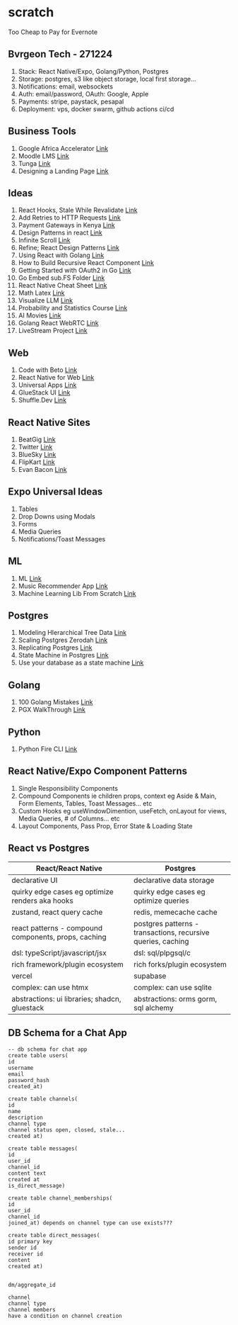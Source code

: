 # scratch
Too Cheap to Pay for Evernote

## Bvrgeon Tech - 271224
1. Stack: React Native/Expo, Golang/Python, Postgres
2. Storage: postgres, s3 like object storage, local first storage...
3. Notifications: email, websockets
4. Auth: email/password, OAuth: Google, Apple
5. Payments: stripe, paystack, pesapal
6. Deployment: vps, docker swarm, github actions ci/cd

## Business Tools
1. Google Africa Accelerator [Link](https://startup.google.com/programs/accelerator/africa/)
2. Moodle LMS [Link](https://moodle.org/)
3. Tunga [Link](https://tunga.io/for-developers/)
4. Designing a Landing Page [Link](https://www.youtube.com/watch?v=cJ10BYWNPns)

## Ideas
1. React Hooks, Stale While Revalidate [Link](https://dev.to/aviaryan/a-guide-to-stale-while-revalidate-data-fetching-with-react-hooks-15do)
2. Add Retries to HTTP Requests [Link](https://dev.to/bearer/add-retries-to-http-requests-377n)
1. Payment Gateways in Kenya [Link](https://josephmatino.com/best-payment-gateways-in-kenya/)
1. Design Patterns in react [Link](https://www.youtube.com/watch?v=MdvzlDIdQ0o)
2. Infinite Scroll [Link](https://medium.com/@Jscrambler/implementing-infinite-scroll-with-react-query-and-flatlist-in-react-native-e219c30e3d0c)
3. Refine; React Design Patterns [Link](https://refine.dev/blog/react-design-patterns/)
1. Using React with Golang [Link](https://www.youtube.com/watch?v=Y7kuW1qyDng)
1. How to Build Recursive React Component [Link](https://www.youtube.com/watch?v=6UU2Ey4KZr8)
1. Getting Started with OAuth2 in Go [Link](https://medium.com/@pliutau/getting-started-with-oauth2-in-go-2c9fae55d187)
1. Go Embed sub.FS Folder [Link](https://clavinjune.dev/en/blogs/serving-embedded-static-file-inside-subdirectory-using-go/)
2. React Native Cheat Sheet [Link](https://cheatography.com/bochrak/cheat-sheets/react-native/)
1. Math Latex [Link](https://www.npmjs.com/package/mathlive)
2. Visualize LLM [Link](https://bbycroft.net/llm)
1. Probability and Statistics Course [Link](https://www.probabilitycourse.com/courses.php)
2. AI Movies [Link](https://watch.runwayml.com/)
3. Golang React WebRTC [Link](https://www.youtube.com/watch?v=JTIm3ChI-6w&list=PLT-AS3Wcy-pndmzVGbgHLKjEXSzQLdgFM&index=2)
4. LiveStream Project [Link](https://www.youtube.com/watch?v=qenAQwLvZfA&list=PLkqiWyX-_LotUQHQXzeVD6Ogtcok7lObw&index=19)

## Web
1. Code with Beto [Link](https://beto.vercel.app/)
1. React Native for Web [Link](https://necolas.github.io/react-native-web/docs/)
1. Universal Apps [Link](https://www.youtube.com/watch?v=VSZEfQx-byg&list=PLXXnezSEtvNPlwbFvG3NzJAW5ikYsG2Lh)
1. GlueStack UI [Link](https://gluestack.io/ui/docs/apps/dashboard-app)
2. Shuffle.Dev [Link](https://shuffle.dev/components/bootstrap/all/alert)

## React Native Sites
1. BeatGig [Link](https://beatgig.com/)
1. Twitter [Link](https://x.com/)
1. BlueSky [Link](https://bsky.app/)
1. FlipKart [Link](https://www.flipkart.com/)  
1. Evan Bacon [Link](https://evanbacon.dev/)  

## Expo Universal Ideas
1. Tables
2. Drop Downs using Modals
3. Forms
4. Media Queries
5. Notifications/Toast Messages

## ML
1. ML [Link](https://ml-resources.vercel.app/)
2. Music Recommender App [Link](https://www.youtube.com/watch?v=gaZKjAKfe0s)
3. Machine Learning Lib From Scratch [Link](https://github.com/duongttr/mllib-from-scratch?tab=readme-ov-file)

## Postgres
1. Modeling HIerarchical Tree Data [Link](https://leonardqmarcq.com/posts/modeling-hierarchical-tree-data)
2. Scaling Postgres Zerodah [Link](https://zerodha.tech/blog/working-with-postgresql/)
3. Replicating Postgres [Link](https://www.enterprisedb.com/postgres-tutorials/postgresql-replication-and-automatic-failover-tutorial)
4. State Machine in Postgres [Link](https://felixge.de/2017/07/27/implementing-state-machines-in-postgresql/)
5. Use your database as a state machine [Link](https://blog.lawrencejones.dev/state-machines/)

## Golang
1. 100 Golang Mistakes [Link](https://100go.co/)
2. PGX WalkThrough [Link](https://www.youtube.com/watch?v=sXMSWhcHCf8)

## Python
1. Python Fire CLI [Link](https://github.com/google/python-fire/blob/master/docs/guide.md)

## React Native/Expo Component Patterns
1. Single Responsibility Components
2. Compound Components ie children props, context eg Aside & Main, Form Elements, Tables, Toast Messages... etc
3. Custom Hooks eg useWindowDimention, useFetch, onLayout for views, Media Queries, # of Columns... etc
4. Layout Components, Pass Prop, Error State & Loading State

## React vs Postgres
|React/React Native|Postgres|
|---|---|
|declarative UI|declarative data storage|
|quirky edge cases eg optimize renders aka hooks|quirky edge cases eg optimize queries|
|zustand, react query cache|redis, memecache cache|
|react patterns - compound components, props, caching|postgres patterns - transactions, recursive queries, caching|
|dsl: typeScript/javascript/jsx|dsl: sql/plpgsql/c|
|rich framework/plugin ecosystem|rich forks/plugin ecosystem|
|vercel|supabase|
|complex: can use htmx|complex: can use sqlite|
|abstractions: ui libraries; shadcn, gluestack|abstractions: orms gorm, sql alchemy|

## DB Schema for a Chat App
```
-- db schema for chat app
create table users(
id 
username
email
password_hash
created_at)

create table channels(
id
name
description
channel type
channel status open, closed, stale...
created at)

create table messages(
id 
user_id
channel_id 
content text
created at
is_direct_message)

create table channel_memberships(
id 
user_id
channel_id
joined_at) depends on channel type can use exists???

create table direct_messages(
id primary key
sender id
receiver id
content
created at)


dm/aggregate_id

channel
channel type
channel members
have a condition on channel creation

```

